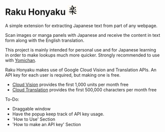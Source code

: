 # Raku Honyaku ![icon48](https://github.com/DarrenSeng/Raku-Honyaku/blob/main/icons/icon32.png)

A simple extension for extracting Japanese text from part of any webpage.

Scan images or manga panels with Japanese and receive the content in text form along with the English translation.

This project is mainly intended for personal use and for Japanese learning in order to make lookups much more quicker. Strongly recommended to use with [Yomichan](https://github.com/FooSoft/yomichan). 

Raku Honyaku makes use of Google Cloud Vision and Translation APIs. An API key for each user is required, but making one is free.

* [Cloud Vision](https://cloud.google.com/vision/pricing#prices) provides the first 1,000 units per month free
* [Cloud Translation](https://cloud.google.com/translate/pricing) provides the first 500,000 characters per month free

To-Do:
* Draggable window
* Have the popup keep track of API key usage.
* 'How to Use' Section
* 'How to make an API key' Section
